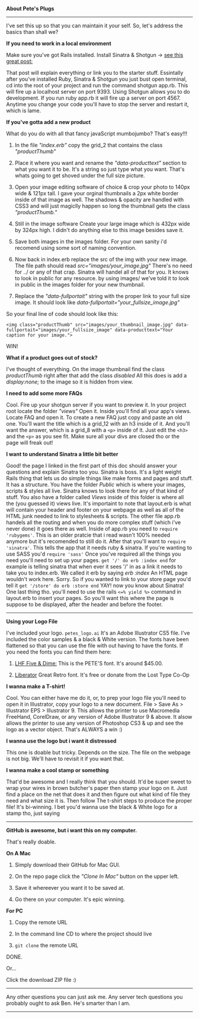 **About Pete's Plugs**

---

I've set this up so that you can maintain it your self. 
So, let's address the basics than shall we? 

**If you need to work in a local environment** 

Make sure you've got Rails installed. 
Install Sinatra & Shotgun -> [see this great post:](http://ruby.about.com/od/sinatra/a/sinatra5.htm)

That post will explain everything or link you to the starter stuff. Essintally after you've installed Ruby, Sinatra & Shotgun you just bust open terminal, cd into the root of your project and run the command shotgun app.rb. This will fire up a localhost server on port 9393. Using Shotgun allows you to do development. If you run ruby app.rb it will fire up a server on port 4567. Anytime you change your code you'll have to stop the server and restart it, which is lame. 

**If you've gotta add a new product**

What do you do with all that fancy javaScript mumbojumbo? That's easy!!! 

1. In the file *"index.erb"* copy the grid_2 that contains the class *"productThumb"*

2. Place it where you want and rename the *"data-producttext"* section to what you want it to be. It's a string so just type what you want. That's whats going to get shoved under the full size picture. 

3. Open your image editing software of choice & crop your photo to 140px wide & 121px tall. I gave your orginal thumbnails a 2px white border inside of that image as well. The shadows & opacity are handled with CSS3 and will just magiclly happen so long the thumbnail gets the class *"productThumb."*

4. Still in the image software Create your large image which is 432px wide by 324px high. I didn't do anything else to this image besides save it. 

5. Save both images in the images folder. For your own sanity i'd recomend using some sort of naming convention.

6. Now back in index.erb replace the src of the img with your new image. The file path should read *src="images/your_image.jpg"* There's no need for ../ or any of that crap. Sinatra will handel all of that for you. It knows to look in public for any resource. by using images/ we've told it to look in public in the images folder for your new thumbnail. 

7. Replace the *"data-fullportait"* string with the proper link to your full size image. It should look like *data-fullportait="your_fullsize_image.jpg"*

So your final line of code should look like this:

`<img class="productThumb" src="images/your_thumbnail_image.jpg" data-fullportait="images/your_fullsize_image" data-producttext="Your caption for your image.">`

WIN!

**What if a product goes out of stock?**

I've thought of everything. On the image thumbnail find the class *productThumb* right after that add the class *disabled* All this does is add a *display:none;* to the image so it is hidden from view. 

**I need to add some more FAQs**

Cool. Fire up your shotgun server if you want to preview it. In your project root locate the folder *"views"* Open it. Inside you'll find all your app's views. Locate FAQ and open it. 
To create a new FAQ just copy and paste an old one. You'll want the title which is a grid_12 with an h3 inside of it. And you'll want the answer, which is a grid_8 with a `<p>` inside of it. Just edit the `<h3>` and the `<p>` as you see fit. Make sure all your divs are closed tho or the page will freak out!

**I want to understand Sinatra a little bit better**

Good! the page I linked in the first part of this doc should answer your questions and explain Sinatra too you. Sinatra is boss. It's a light weight Rails thing that lets us do simple things like make forms and pages and stuff. It has a structure. You have the folder *Public* which is where your images, scripts & styles all live. Sinatra knows to look there for any of that kind of stuff. You also have a folder called *Views* inside of this folder is where all the (you guessed it) views live. It's importaint to note that layout.erb is what will contain your header and footer on your webpage as well as all of the HTML junk needed to link to stylesheets & scripts. The other file app.rb handels all the routing and when you do more complex stuff (which i've never done) it goes there as well. Inside of app.rb you need to `require 'rubygems'`. This is an older pratcie that i read wasn't 100% needed anymore but it's recomended to still do it. After that you'll want to `require 'sinatra'`. This tells the app that it needs ruby & sinatra. If you're wanting to use SASS you'd `require 'sass'` Once you've required all the things you need you'll need to set up your pages. `get '/' do erb :index end` for example is telling sinatra that when ever it sees '/' in as a link it needs to take you to index.erb. We called it erb by saying *erb :index* An HTML page wouldn't work here. Sorry. So if you wanted to link to your store page you'd tell it `get '/store' do erb :store end` YAY! now you know about Sinatra! One last thing tho. you'll need to use the rails `<=% yield %>` command in layout.erb to insert your pages. So you'll want this where the page is suppose to be displayed, after the header and before the footer. 

---

**Using your Logo File**

I've included your logo. `petes_logo.ai` It's an Adobe Illustrator CS5 file. I've included the color samples & a black & White version. The fonts have been flattened so that you can use the file with out having to have the fonts. If you need the fonts you can find them here:

1. [LHF Five & Dime:](http://letterheadfonts.com/fonts/fiveanddime.php) This is the PETE'S font. It's around $45.00. 

2. [Liberator](http://www.losttype.com/font/?name=liberator) Great Retro font. It's free or donate from the Lost Type Co-Op

**I wanna make a T-shirt!**

Cool. You can either have me do it, or, to prep your logo file you'll need to open it in Illustrator, copy your logo to a new document. File > Save As > Illustrator EPS > Illustrator 9. This allows the printer to use Macromedia FreeHand, CorelDraw, or any version of Adobe Illustrator 9 & above. It alsow allows the printer to use any version of Photoshop CS3 & up and see the logo as a vector object. That's ALWAYS a win :)

**I wanna use the logo but i want it distressed**

This one is doable but tricky. Depends on the size. The file on the webpage is not big. We'll have to revisit it if you want that. 

**I wanna make a cool stamp or something**

That'd be awesome and I really think that you should. It'd be super sweet to wrap your wires in brown butcher's paper then stamp your logo on it. Just find a place on the net that does it and then figure out what kind of file they need and what size it is. Then follow The t-shirt steps to produce the proper file! It's bi-winning. I bet you'd wanna use the black & White logo for a stamp tho, just saying

---

**GitHub is awesome, but i want this on my computer.**

That's really doable. 

**On A Mac**

1. Simply download their GitHub for Mac GUI. 

2. On the repo page click the *"Clone In Mac"* button on the upper left. 

3. Save it whereever you want it to be saved at. 

4. Go there on your computer. It's epic winning. 

**For PC**

1. Copy the remote URL

2. In the command line CD to where the project should live

3. `git clone` the remote URL

DONE.

Or...

Click the download ZIP file :)

---

Any other questions you can just ask me. Any server tech questions you probably ought to ask Ben. He's smarter than I am.

---
